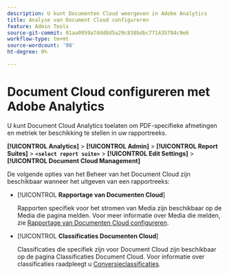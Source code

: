 ```yaml
---
description: U kunt Documenten Cloud weergeven in Adobe Analytics
title: Analyse van Document Cloud configureren
feature: Admin Tools
source-git-commit: 01aa0959a7ddd8d5a29c838bdbc771435784c9e6
workflow-type: tm+mt
source-wordcount: '98'
ht-degree: 0%

---
```



# Document Cloud configureren met Adobe Analytics

U kunt Document Cloud Analytics toelaten om PDF-specifieke afmetingen en metriek ter beschikking te stellen in uw rapportreeks.

**[!UICONTROL Analytics]** > **[!UICONTROL Admin]** > **[!UICONTROL Report Suites]** > **`<select report suite>`** > **[!UICONTROL Edit Settings]** > **[!UICONTROL Document Cloud Management]**

De volgende opties van het Beheer van het Document Cloud zijn beschikbaar wanneer het uitgeven van een rapportreeks:

* [!UICONTROL **Rapportage van Documenten Cloud**]

   Rapporten specifiek voor het stromen van Media zijn beschikbaar op de Media die pagina melden. Voor meer informatie over Media die melden, zie [Rapportage van Documenten Cloud configureren](/help/admin/admin/c-manage-report-suites/c-edit-report-suites/document-cloud-config.md).

* [!UICONTROL **Classificaties Documenten Cloud**]

   Classificaties die specifiek zijn voor Document Cloud zijn beschikbaar op de pagina Classificaties Document Cloud. Voor informatie over classificaties raadpleegt u [Conversieclassificaties](/help/admin/admin/c-manage-report-suites/c-edit-report-suites/conversion-var-admin/conversion-classifications.md).